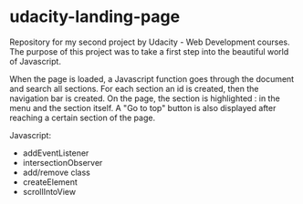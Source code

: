 # udacity-landing-page
Repository for my second project by Udacity - Web Development courses. 
The purpose of this project was to take a first step into the beautiful world of Javascript.

When the page is loaded, a Javascript function goes through the document and search all sections. For each section an id is created, then the navigation bar is created. 
On the page, the section is highlighted : in the menu and the section itself. A "Go to top" button is also displayed after reaching a certain section of the page. 

Javascript:
- addEventListener
- intersectionObserver
- add/remove class
- createElement
- scrollIntoView
